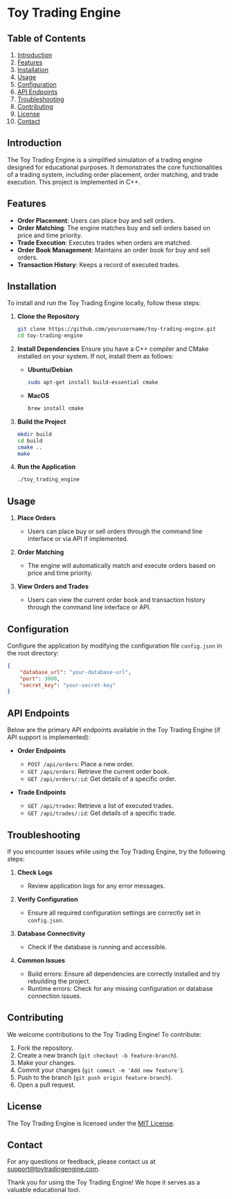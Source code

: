# Toy Trading Engine

## Table of Contents
1. [Introduction](#introduction)
2. [Features](#features)
3. [Installation](#installation)
4. [Usage](#usage)
5. [Configuration](#configuration)
6. [API Endpoints](#api-endpoints)
7. [Troubleshooting](#troubleshooting)
8. [Contributing](#contributing)
9. [License](#license)
10. [Contact](#contact)

## Introduction
The Toy Trading Engine is a simplified simulation of a trading engine designed for educational purposes. It demonstrates the core functionalities of a trading system, including order placement, order matching, and trade execution. This project is implemented in C++.

## Features
- **Order Placement**: Users can place buy and sell orders.
- **Order Matching**: The engine matches buy and sell orders based on price and time priority.
- **Trade Execution**: Executes trades when orders are matched.
- **Order Book Management**: Maintains an order book for buy and sell orders.
- **Transaction History**: Keeps a record of executed trades.

## Installation
To install and run the Toy Trading Engine locally, follow these steps:

1. **Clone the Repository**
    ```bash
    git clone https://github.com/yourusername/toy-trading-engine.git
    cd toy-trading-engine
    ```

2. **Install Dependencies**
    Ensure you have a C++ compiler and CMake installed on your system. If not, install them as follows:
    
    - **Ubuntu/Debian**
        ```bash
        sudo apt-get install build-essential cmake
        ```
    - **MacOS**
        ```bash
        brew install cmake
        ```

3. **Build the Project**
    ```bash
    mkdir build
    cd build
    cmake ..
    make
    ```

4. **Run the Application**
    ```bash
    ./toy_trading_engine
    ```

## Usage
1. **Place Orders**
    - Users can place buy or sell orders through the command line interface or via API if implemented.

2. **Order Matching**
    - The engine will automatically match and execute orders based on price and time priority.

3. **View Orders and Trades**
    - Users can view the current order book and transaction history through the command line interface or API.

## Configuration
Configure the application by modifying the configuration file `config.json` in the root directory:

```json
{
    "database_url": "your-database-url",
    "port": 3000,
    "secret_key": "your-secret-key"
}
```

## API Endpoints
Below are the primary API endpoints available in the Toy Trading Engine (if API support is implemented):

- **Order Endpoints**
    - `POST /api/orders`: Place a new order.
    - `GET /api/orders`: Retrieve the current order book.
    - `GET /api/orders/:id`: Get details of a specific order.

- **Trade Endpoints**
    - `GET /api/trades`: Retrieve a list of executed trades.
    - `GET /api/trades/:id`: Get details of a specific trade.

## Troubleshooting
If you encounter issues while using the Toy Trading Engine, try the following steps:

1. **Check Logs**
    - Review application logs for any error messages.

2. **Verify Configuration**
    - Ensure all required configuration settings are correctly set in `config.json`.

3. **Database Connectivity**
    - Check if the database is running and accessible.

4. **Common Issues**
    - Build errors: Ensure all dependencies are correctly installed and try rebuilding the project.
    - Runtime errors: Check for any missing configuration or database connection issues.

## Contributing
We welcome contributions to the Toy Trading Engine! To contribute:

1. Fork the repository.
2. Create a new branch (`git checkout -b feature-branch`).
3. Make your changes.
4. Commit your changes (`git commit -m 'Add new feature'`).
5. Push to the branch (`git push origin feature-branch`).
6. Open a pull request.

## License
The Toy Trading Engine is licensed under the [MIT License](LICENSE).

## Contact
For any questions or feedback, please contact us at [support@toytradingengine.com](mailto:support@toytradingengine.com).

Thank you for using the Toy Trading Engine! We hope it serves as a valuable educational tool.
